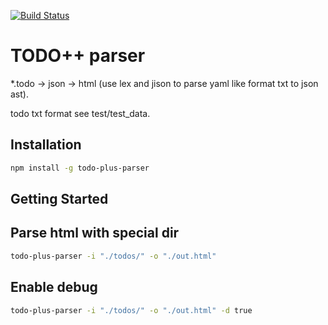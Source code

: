[![Build Status](https://travis-ci.com/bmpi-dev/todo_parser_lib.svg?branch=master)](https://travis-ci.com/bmpi-dev/todo_parser_lib)

# TODO++ parser #

*.todo -> json -> html (use lex and jison to parse yaml like format txt to json ast).

todo txt format see test/test_data.

## Installation ##

```bash
npm install -g todo-plus-parser
```

## Getting Started ##

## Parse html with special dir

```bash
todo-plus-parser -i "./todos/" -o "./out.html"
```

## Enable debug

```bash
todo-plus-parser -i "./todos/" -o "./out.html" -d true
```

